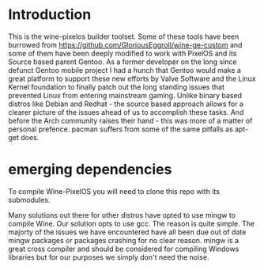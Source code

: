 # Introduction

This is the wine-pixelos builder toolset. Some of these tools have been burrowed from https://github.com/GloriousEggroll/wine-ge-custom and some of them have been deeply modified to work with PixelOS and its Source based parent Gentoo. As a former developer on the long since defunct Gentoo mobile project I had a hunch that Gentoo would make a great platform to support these new efforts by Valve Software and the Linux Kernel foundation to finally patch out the long standing issues that prevented Linux from entering mainstream gaming. Unlike binary based distros like Debian and Redhat - the source based approach allows for a clearer picture of the issues ahead of us to accomplish these tasks. And before the Arch community raises their hand - this was more of a matter of personal prefence. pacman suffers from some of the same pitfalls as apt-get does. 


# emerging dependencies 

To compile Wine-PixelOS you will need to clone this repo with its submodules.

Many solutions out there for other distros have opted to use mingw to compile Wine. Our solution opts to use gcc. The reason is quite simple. The majorty of the issues we have encountered have all been due out of date mingw packages or packages crashing for no clear reason. mingw is a great cross compiler and should be considered for compiling Windows libraries but for our purposes we simply don't need the noise.






